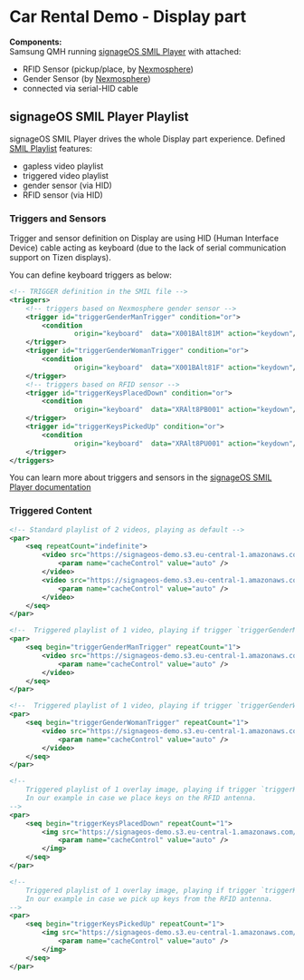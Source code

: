 # Car Rental Demo - Display part

**Components:**  
Samsung QMH running [signageOS SMIL Player](https://github.com/signageos/smil-player) with attached:

- RFID Sensor (pickup/place, by [Nexmosphere](http://nexmosphere.com/))
- Gender Sensor (by [Nexmosphere](http://nexmosphere.com/))
- connected via serial-HID cable

## signageOS SMIL Player Playlist

signageOS SMIL Player drives the whole Display part experience. Defined [SMIL Playlist](kiosk-smil.smil) features:
- gapless video playlist
- triggered video playlist
- gender sensor (via HID)
- RFID sensor (via HID)

### Triggers and Sensors

Trigger and sensor definition on Display are using HID (Human Interface Device) cable acting as keyboard (due to the lack of serial communication support on Tizen displays).

You can define keyboard triggers as below:

``` xml
<!-- TRIGGER definition in the SMIL file -->
<triggers>
    <!-- triggers based on Nexmosphere gender sensor -->
    <trigger id="triggerGenderManTrigger" condition="or">
        <condition
                origin="keyboard"  data="X001BAlt81M" action="keydown"/>
    </trigger>
    <trigger id="triggerGenderWomanTrigger" condition="or">
        <condition
                origin="keyboard"  data="X001BAlt81F" action="keydown"/>
    </trigger>
    <!-- triggers based on RFID sensor -->
    <trigger id="triggerKeysPlacedDown" condition="or">
        <condition
                origin="keyboard"  data="XRAlt8PB001" action="keydown"/>
    </trigger>
    <trigger id="triggerKeysPickedUp" condition="or">
        <condition
                origin="keyboard"  data="XRAlt8PU001" action="keydown"/>
    </trigger>
</triggers>
```

You can learn more about triggers and sensors in the [signageOS SMIL Player documentation](https://docs.signageos.io/category/smil-guides/smil-guides/smil-docs-guides)

### Triggered Content 

``` xml
<!-- Standard playlist of 2 videos, playing as default -->
<par>
    <seq repeatCount="indefinite">
        <video src="https://signageos-demo.s3.eu-central-1.amazonaws.com/smil/demo/car-rental-sensors/display/assets/pexels-gleb-albovsky-6605102.mp4" id="annons0" fit="hidden" region="main">
            <param name="cacheControl" value="auto" />
        </video>
        <video src="https://signageos-demo.s3.eu-central-1.amazonaws.com/smil/demo/car-rental-sensors/display/assets/pexels-rodnae-productions-8783208.mp4" id="annons0" fit="hidden" region="main">
            <param name="cacheControl" value="auto" />
        </video>
    </seq>
</par>

<!--  Triggered playlist of 1 video, playing if trigger `triggerGenderManTrigger` is active -->
<par>
    <seq begin="triggerGenderManTrigger" repeatCount="1">
        <video src="https://signageos-demo.s3.eu-central-1.amazonaws.com/smil/demo/car-rental-sensors/display/assets/petersen-museum.mp4" id="annons0" fit="hidden" region="main">
            <param name="cacheControl" value="auto" />
        </video>
    </seq>
</par>

<!--  Triggered playlist of 1 video, playing if trigger `triggerGenderWomanTrigger` is active -->
<par>
    <seq begin="triggerGenderWomanTrigger" repeatCount="1">
        <video src="https://signageos-demo.s3.eu-central-1.amazonaws.com/smil/demo/car-rental-sensors/display/assets/petersen-museum.mp4" id="annons0" fit="hidden" region="main">
            <param name="cacheControl" value="auto" />
        </video>
    </seq>
</par>

<!-- 
    Triggered playlist of 1 overlay image, playing if trigger `triggerKeysPlacedDown` is active 
    In our example in case we place keys on the RFID antenna.
-->
<par>
    <seq begin="triggerKeysPlacedDown" repeatCount="1">
        <img src="https://signageos-demo.s3.eu-central-1.amazonaws.com/smil/demo/car-rental-sensors/display/assets/keys_pickup.png" id="annons1" dur="35s" fit="hidden" region="keyPickup">
            <param name="cacheControl" value="auto" />
        </img>
    </seq>
</par>

<!-- 
    Triggered playlist of 1 overlay image, playing if trigger `triggerKeysPickedUp` is active 
    In our example in case we pick up keys from the RFID antenna.
-->
<par>
    <seq begin="triggerKeysPickedUp" repeatCount="1">
        <img src="https://signageos-demo.s3.eu-central-1.amazonaws.com/smil/demo/car-rental-sensors/display/assets/keys_thanks.png" id="annons1" dur="15s" fit="hidden" region="keyPickup">
            <param name="cacheControl" value="auto" />
        </img>
    </seq>
</par>
```
